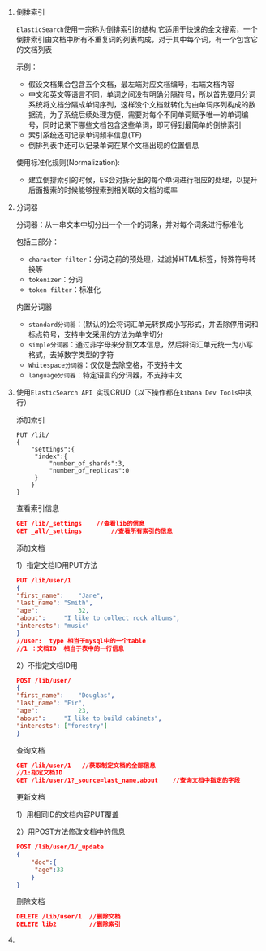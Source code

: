 1. 倒排索引

   `ElasticSearch`使用一宗称为倒排索引的结构,它适用于快速的全文搜索，一个倒排索引由文档中所有不重复词的列表构成，对于其中每个词，有一个包含它的文档列表

   示例：

   - 假设文档集合包含五个文档，最左端对应文档编号，右端文档内容
   - 中文和英文等语言不同，单词之间没有明确分隔符号，所以首先要用分词系统将文档分隔成单词序列，这样没个文档就转化为由单词序列构成的数据流，为了系统后续处理方便，需要对每个不同单词赋予唯一的单词编号，同时记录下哪些文档包含这些单词，即可得到最简单的倒排索引
   - 索引系统还可记录单词频率信息(TF)
   - 倒排列表中还可以记录单词在某个文档出现的位置信息

   使用标准化规则(Normalization):

   - 建立倒排索引的时候，ES会对拆分出的每个单词进行相应的处理，以提升后面搜索的时候能够搜索到相关联的文档的概率

2. 分词器

   分词器：从一串文本中切分出一个一个的词条，并对每个词条进行标准化

   包括三部分：

   - `character filter`：分词之前的预处理，过滤掉HTML标签，特殊符号转换等
   - `tokenizer`：分词
   - `token filter`：标准化

   内置分词器

   - `standard分词器`：(默认的)会将词汇单元转换成小写形式，并去除停用词和标点符号，支持中文采用的方法为单字切分
   - `simple分词器`：通过非字母来分割文本信息，然后将词汇单元统一为小写格式，去掉数字类型的字符
   - `Whitespace分词器`：仅仅是去除空格，不支持中文
   - `language分词器`：特定语言的分词器，不支持中文

3. 使用`ElasticSearch API `实现CRUD（以下操作都在`kibana Dev Tools`中执行）

   添加索引

   ```
   PUT /lib/
   {
       "settings":{
   		"index":{
   			"number_of_shards":3,
   			"number_of_replicas":0
   		}
       }  
   }
   ```

   查看索引信息

   ```json
   GET /lib/_settings    //查看lib的信息
   GET _all/_settings        //查看所有索引的信息
   ```

   添加文档

   1）指定文档ID用PUT方法

   ```json
   PUT /lib/user/1
   {
   "first_name":	"Jane",
   "last_name":	"Smith",
   "age":			32,
   "about":		"I like to collect rock albums",
   "interests":	"music"
   }
   //user:  type 相当于mysql中的一个table
   //1 ：文档ID  相当于表中的一行信息
   ```

   2）不指定文档ID用

   ```json
   POST /lib/user/
   {
   "first_name":	"Douglas",
   "last_name":	"Fir",
   "age":			23,
   "about":		"I like to build cabinets",
   "interests":	["forestry"]
   }
   ```

   查询文档

   ```json
   GET /lib/user/1   //获取制定文档的全部信息
   //1:指定文档ID
   GET /lib/user/1?_source=last_name,about    //查询文档中指定的字段
   ```

   更新文档

   1）用相同ID的文档内容PUT覆盖

   2）用POST方法修改文档中的信息

   ```json
   POST /lib/user/1/_update
   {
       "doc":{
   		"age":33
       }
   }
   ```

   删除文档

   ```json
   DELETE /lib/user/1  //删除文档
   DELETE lib2		   //删除索引
   ```

   

4. 